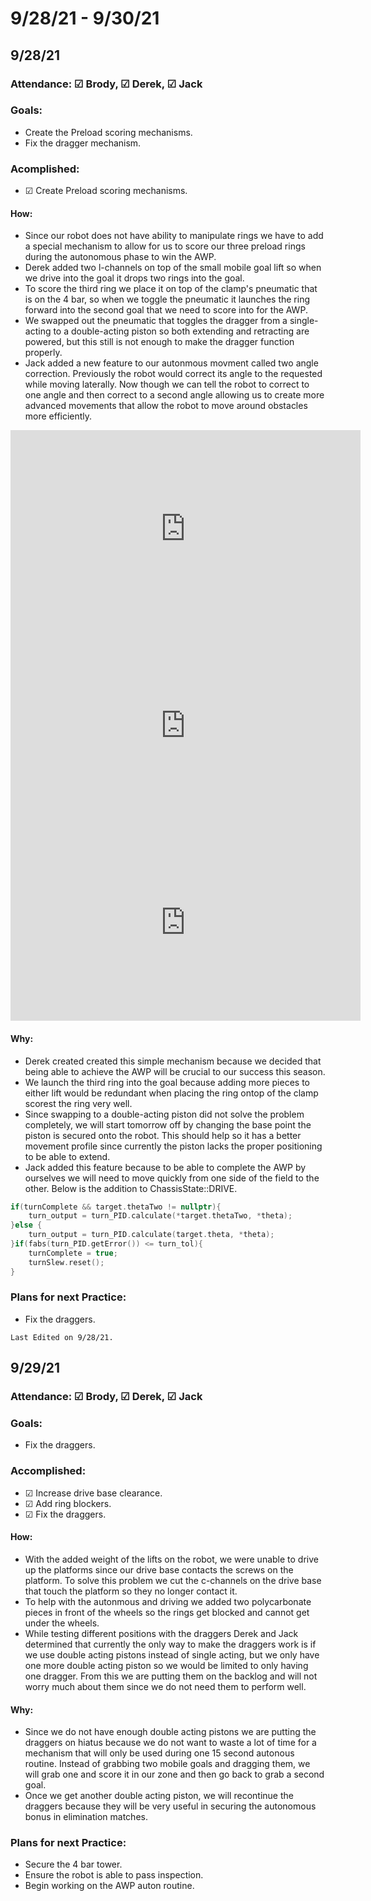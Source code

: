 # 9/28/21 - 9/30/21
## 9/28/21
### Attendance: &#9745; Brody, &#9745; Derek, &#9745; Jack
### Goals:
- Create the Preload scoring mechanisms.
- Fix the dragger mechanism.
### Acomplished:
- &#9745; Create Preload scoring mechanisms.
#### How:
- Since our robot does not have ability to manipulate rings we have to add a special mechanism to allow for us to score our three preload rings during the autonomous phase to win the AWP. 
- Derek added two l-channels on top of the small mobile goal lift so when we drive into the goal it drops two rings into the goal. 
- To score the third ring we place it on top of the clamp's pneumatic that is on the 4 bar, so when we toggle the pneumatic it launches the ring forward into the second goal that we need to score into for the AWP.
- We swapped out the pneumatic that toggles the dragger from a single-acting to a double-acting piston so both extending and retracting are powered, but this still is not enough to make the dragger function properly.
- Jack added a new feature to our autonmous movment called two angle correction. Previously the robot would correct its angle to the requested while moving laterally. Now though we can tell the robot to correct to one angle and then correct to a second angle allowing us to create more advanced movements that allow the robot to move around obstacles more efficiently.

<iframe width="560" height="315" src="https://www.youtube.com/embed/T3CEADUJybk" title="YouTube video player" frameborder="0" allow="accelerometer; autoplay; clipboard-write; encrypted-media; gyroscope; picture-in-picture" allowfullscreen></iframe>

<iframe width="560" height="315" src="https://www.youtube.com/embed/i2RTYuKQQCM" title="YouTube video player" frameborder="0" allow="accelerometer; autoplay; clipboard-write; encrypted-media; gyroscope; picture-in-picture" allowfullscreen></iframe>

<iframe width="560" height="315" src="https://www.youtube.com/embed/eax42Kk5JLk" title="YouTube video player" frameborder="0" allow="accelerometer; autoplay; clipboard-write; encrypted-media; gyroscope; picture-in-picture" allowfullscreen></iframe>

#### Why:
- Derek created created this simple mechanism because we decided that being able to achieve the AWP will be crucial to our success this season.
- We launch the third ring into the goal because adding more pieces to either lift would be redundant when placing the ring ontop of the clamp scorest the ring very well.
- Since swapping to a double-acting piston did not solve the problem completely, we will start tomorrow off by changing the base point the piston is secured onto the robot. This should help so it has a better movement profile since currently the piston lacks the proper positioning to be able to extend.
- Jack added this feature because to be able to complete the AWP by ourselves we will need to move quickly from one side of the field to the other. Below is the addition to ChassisState::DRIVE.
```c++
if(turnComplete && target.thetaTwo != nullptr){
    turn_output = turn_PID.calculate(*target.thetaTwo, *theta);
}else {
    turn_output = turn_PID.calculate(target.theta, *theta);
}if(fabs(turn_PID.getError()) <= turn_tol){
    turnComplete = true;
    turnSlew.reset();
}
```
### Plans for next Practice:
- Fix the draggers.

```{important}
Last Edited on 9/28/21.
```
## 9/29/21
### Attendance: &#9745; Brody, &#9745; Derek, &#9745; Jack
### Goals:
- Fix the draggers.
### Accomplished:
- &#9745; Increase drive base clearance.
- &#9745; Add ring blockers.
- &#9745; Fix the draggers.
#### How:
- With the added weight of the lifts on the robot, we were unable to drive up the platforms since our drive base contacts the screws on the platform. To solve this problem we cut the c-channels on the drive base that touch the platform so they no longer contact it.
- To help with the autonmous and driving we added two polycarbonate pieces in front of the wheels so the rings get blocked and cannot get under the wheels. 
- While testing different positions with the draggers Derek and Jack determined that currently the only way to make the draggers work is if we use double acting pistons instead of single acting, but we only have one more double acting piston so we would be limited to only having one dragger. From this we are putting them on the backlog and will not worry much about them since we do not need them to perform well.

<script src="https://cdn.jsdelivr.net/npm/publicalbum@latest/embed-ui.min.js" async></script>
<div class="pa-gallery-player-widget" style="width:100%; height:480px; display:none;"
  data-link="https://photos.app.goo.gl/rMWvvQfaq98HZe8HA"
  data-title="9/29/21"
  data-description="2 new photos added to shared album"
  data-delay="2">
  <object data="https://lh3.googleusercontent.com/j3uDFU0hlnigUAWUkmKHI9XPc7SR_8TkQSg-gEphNEU-HnwDvVtRCVh3VQPvnXVrnPaUWYJTxmhQCoRbTPfxu8VkZCQLzAco-L2YS2fnVkM84hx58y5jHR8u5g70PwoQH_LyTLXWEg=w1920-h1080"></object>
  <object data="https://lh3.googleusercontent.com/7KhCd3piQEge11DFcDXauEQy-tMo1Z3ZMvv8h9YWiejGeqv1NChu3yMfPUAxJ_mWsAabqB3fAbfV0L5TJHQrTSvZuXhyZnvakK-NUWcTWW8sV5UFdLbTQlQbGRrvtQx2TBlYUO0dsA=w1920-h1080"></object>
</div>

#### Why:
- Since we do not have enough double acting pistons we are putting the draggers on hiatus because we do not want to waste a lot of time for a mechanism that will only be used during one 15 second autonous routine. Instead of grabbing two mobile goals and dragging them, we will grab one and score it in our zone and then go back to grab a second goal. 
- Once we get another double acting piston, we will recontinue the draggers because they will be very useful in securing the autonomous bonus in  elimination matches.

### Plans for next Practice:
- Secure the 4 bar tower.
- Ensure the robot is able to pass inspection.
- Begin working on the AWP auton routine.